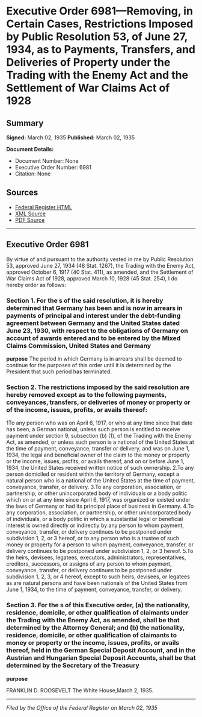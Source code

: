 # Executive Order 6981—Removing, in Certain Cases, Restrictions Imposed by Public Resolution 53, of June 27, 1934, as to Payments, Transfers, and Deliveries of Property under the Trading with the Enemy Act and the Settlement of War Claims Act of 1928

## Summary

**Signed:** March 02, 1935
**Published:** March 02, 1935

**Document Details:**
- Document Number: None
- Executive Order Number: 6981
- Citation: None

## Sources
- [Federal Register HTML](https://www.presidency.ucsb.edu/documents/executive-order-6981-removing-certain-cases-restrictions-imposed-public-resolution-53-june)
- [XML Source](None)
- [PDF Source](None)

---

## Executive Order 6981

By virtue of and pursuant to the authority vested in me by Public Resolution 53, approved June 27, 1934 (48 Stat. 1267), the Trading with the Enemy Act, approved October 6, 1917 (40 Stat. 411), as amended, and the Settlement of War Claims Act of 1928, approved March 10, 1928 (45 Stat. 254), I do hereby order as follows:
### Section 1. For the s of the said resolution, it is hereby determined that Germany has been and is now in arrears in payments of principal and interest under the debt-funding agreement between Germany and the United States dated June 23, 1930, with respect to the obligations of Germany on account of awards entered and to be entered by the Mixed Claims Commission, United States and Germany

**purpose**
 The period in which Germany is in arrears shall be deemed to continue for the purposes of this order until it is determined by the President that such period has terminated.

### Section 2. The restrictions imposed by the said resolution are hereby removed except as to the following payments, conveyances, transfers, or deliveries of money or property or of the income, issues, profits, or avails thereof:

1To any person who was on April 6, 1917, or who at any time since that date has been, a German national, unless such person is entitled to receive payment under section 9, subsection (b) (1), of the Trading with the Enemy Act, as amended, or unless such person is a national of the United States at the time of payment, conveyance, transfer or delivery, and was on June 1, 1934, the legal and beneficial owner of the claim to the money or property or the income, issues, profits, or avails thereof, and on or before June 1, 1934, the United States received written notice of such ownership.
2.To any person domiciled or resident within the territory of Germany, except a natural person who is a national of the United States at the time of payment, conveyance, transfer, or delivery.
3.To any corporation, association, or partnership, or other unincorporated body of individuals or a body politic which on or at any time since April 6, 1917, was organized or existed under the laws of Germany or had its principal place of business in Germany.
4.To any corporation, association, or partnership, or other unincorporated body of individuals, or a body politic in which a substantial legal or beneficial interest is owned directly or indirectly by any person to whom payment, conveyance, transfer, or delivery continues to be postponed under subdivision 1, 2, or 3 hereof, or to any person who is a trustee of such money or property for a person to whom payment, conveyance, transfer, or delivery continues to be postponed under subdivision 1, 2, or 3 hereof.
5.To the heirs, devisees, legatees, executors, administrators, representatives, creditors, successors, or assigns of any person to whom payment, conveyance, transfer, or delivery continues to be postponed under subdivision 1, 2, 3, or 4 hereof, except to such heirs, devisees, or legatees as are natural persons and have been nationals of the United States from June 1, 1934, to the time of payment, conveyance, transfer, or delivery.

### Section 3. For the s of this Executive order, (a) the nationality, residence, domicile, or other qualification of claimants under the Trading with the Enemy Act, as amended, shall be that determined by the Attorney General; and (b) the nationality, residence, domicile, or other qualification of claimants to money or property or the income, issues, profits, or avails thereof, held in the German Special Deposit Account, and in the Austrian and Hungarian Special Deposit Accounts, shall be that determined by the Secretary of the Treasury

**purpose**

FRANKLIN D. ROOSEVELT
The White House,March 2, 1935.

---

*Filed by the Office of the Federal Register on March 02, 1935*

